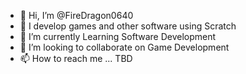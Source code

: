 - 👋 Hi, I’m @FireDragon0640
- 👀 I develop games and other software using Scratch
- 🌱 I’m currently Learning Software Development
- 💞️ I’m looking to collaborate on Game Development
- 📫 How to reach me ... TBD

<!---
FireDragon0640/FireDragon0640 is a ✨ special ✨ repository because its `README.md` (this file) appears on your GitHub profile.
You can click the Preview link to take a look at your changes.
--->
